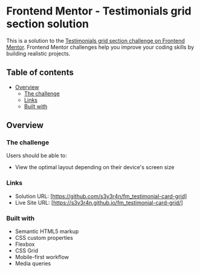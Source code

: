 # Frontend Mentor - Testimonials grid section solution

This is a solution to the [Testimonials grid section challenge on Frontend Mentor](https://www.frontendmentor.io/challenges/testimonials-grid-section-Nnw6J7Un7). Frontend Mentor challenges help you improve your coding skills by building realistic projects.
## Table of contents

- [Overview](#overview)
  - [The challenge](#the-challenge)
  - [Links](#links)
  - [Built with](#built-with)


## Overview

### The challenge

Users should be able to:

- View the optimal layout depending on their device's screen size


### Links

- Solution URL: [https://github.com/s3v3r4n/fm_testimonial-card-grid]
- Live Site URL: [https://s3v3r4n.github.io/fm_testimonial-card-grid/]

### Built with

- Semantic HTML5 markup
- CSS custom properties
- Flexbox
- CSS Grid
- Mobile-first workflow
- Media queries
